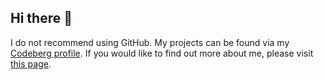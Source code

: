 ## Hi there 👋

I do not recommend using GitHub. 
My projects can be found via my [Codeberg profile](https://codeberg.org/Cs137).
If you would like to find out more about me, please visit [this page](https://cs137.codeberg.page/about/).
